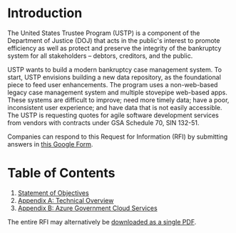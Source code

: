 # Introduction

The United States Trustee Program (USTP) is a component of the Department of Justice (DOJ) that acts in the public's interest to promote efficiency as well as protect and preserve the integrity of the bankruptcy system for all stakeholders – debtors, creditors, and the public.

USTP wants to build a modern bankruptcy case management system. To start, USTP envisions building a new data repository, as the foundational piece to feed user enhancements. The program uses a non-web-based legacy case management system and multiple stovepipe web-based apps. These systems are difficult to improve; need more timely data; have a poor, inconsistent user experience; and have data that is not easily accessible.  The USTP is requesting quotes for agile software development services from vendors with contracts under GSA Schedule 70, SIN 132-51.

Companies can respond to this Request for Information (RFI) by submitting answers in [this Google Form](https://forms.gle/FDqRvBKjnXvyzU2z9).

# Table of Contents

1. [Statement of Objectives](01_SOO.md)
2. [Appendix A: Technical Overview](02_Appendix_A.md)
3. [Appendix B: Azure Government Cloud Services](03_Appendix_B.md)

The entire RFI may alternatively be [downloaded as a single PDF](documents/USTP_Modern_Case_Management_Statement_of_Objectives_and_Appendices.pdf).
